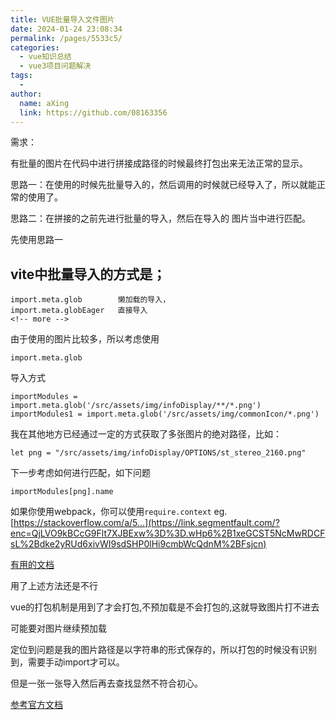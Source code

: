 ```yaml
---
title: VUE批量导入文件图片
date: 2024-01-24 23:08:34
permalink: /pages/5533c5/
categories:
  - vue知识总结
  - vue3项目问题解决
tags:
  - 
author: 
  name: aXing
  link: https://github.com/08163356
---
```


需求：

有批量的图片在代码中进行拼接成路径的时候最终打包出来无法正常的显示。

思路一：在使用的时候先批量导入的，然后调用的时候就已经导入了，所以就能正常的使用了。

思路二：在拼接的之前先进行批量的导入，然后在导入的 图片当中进行匹配。

先使用思路一

## vite中批量导入的方式是；

```
import.meta.glob        懒加载的导入，
import.meta.globEager   直接导入
<!-- more -->
```

由于使用的图片比较多，所以考虑使用

```
import.meta.glob
```

导入方式

```
importModules = import.meta.glob('/src/assets/img/infoDisplay/**/*.png')
importModules1 = import.meta.glob('/src/assets/img/commonIcon/*.png')
```

我在其他地方已经通过一定的方式获取了多张图片的绝对路径，比如：

```
let png = "/src/assets/img/infoDisplay/OPTIONS/st_stereo_2160.png"
```

下一步考虑如何进行匹配，如下问题

```
importModules[png].name
```

如果你使用webpack，你可以使用`require.context`
eg.
[https://stackoverflow.com/a/5...](https://link.segmentfault.com/?enc=QjLVO9kBCcG9Flt7XJBExw%3D%3D.wHp6%2B1xeGCST5NcMwRDCFsL%2Bdke2yRUd6xivWI9sdSHP0lHi9cmbWcQdnM%2BFsjcn)

[有用的文档](https://juejin.cn/post/7074066400670646303)

用了上述方法还是不行

vue的打包机制是用到了才会打包,不预加载是不会打包的,这就导致图片打不进去

可能要对图片继续预加载

定位到问题是我的图片路径是以字符串的形式保存的，所以打包的时候没有识别到，需要手动import才可以。

但是一张一张导入然后再去查找显然不符合初心。



[参考官方文档](https://cn.vitejs.dev/guide/assets.html)